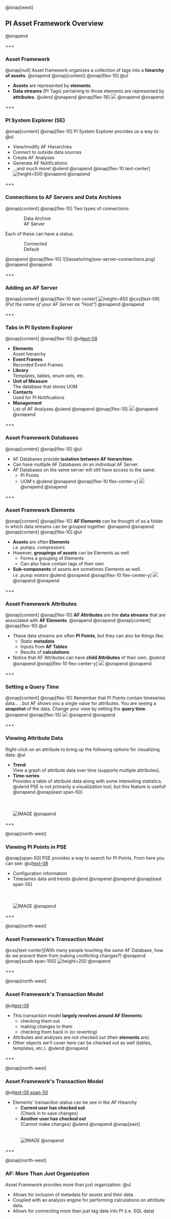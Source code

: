 @snap[west]
## PI Asset Framework Overview
@snapend

+++

### Asset Framework
@snap[null]
Asset framework organizes a collection of tags into a **hiearchy of assets**.
@snapend
@snap[content]
@snap[flex-10]
@ul[](false)
- **Assets** are represented by **elements**.
- **Data streams** (PI Tags) pertaining to those elements are represented by **attributes**.
@ulend
@snapend
@snap[flex-16]
![](assets/img/element-to-attribute.png)
@snapend
@snapend

+++

### PI System Explorer (SE)
@snap[content]
@snap[flex-10]
PI System Explorer provides us a way to:
@ul[](false)
- View/modify AF Hierarchies
- Connect to outside data sources
- Create AF Analyses
- Generate AF Notifications
- ...and much more!
@ulend
@snapend
@snap[flex-10 text-center]
![height=500](assets/img/pse-start-menu.png)
@snapend
@snapend

+++

### Connections to AF Servers and Data Archives
@snap[content]
@snap[flex-10]
Two types of connections:
<ul class style="list-style-type: none;">
<li><img src="assets/img/icons/data-archive.png" style="margin: 0 10px 0 10px; height: 1em;" />Data Archive</li>
<li><img src="assets/img/icons/af-server.png" style="margin: 0 10px 0 10px; height: 1em;" />AF Server</li>
</ul>
Each of these can have a status:
<ul class style="list-style-type: none;">
<li><img src="assets/img/icons/connected.png" style="margin: 0 10px 0 10px; height: 1em;" />Connected</li>
<li><img src="assets/img/icons/default.png" style="margin: 0 10px 0 10px; height: 1em;" />Default</li>
</ul>
@snapend
@snap[flex-10]
![](assets/img/pse-server-connections.png)
@snapend
@snapend

+++

### Adding an AF Server
@snap[content]
@snap[flex-10 text-center]
![height=450](assets/img/pse-server-connection-add.png)
@css[text-09](*Put the name of your AF Server as "Host"*)
@snapend
@snapend

+++

### Tabs in PI System Explorer
@snap[content]
@snap[flex-10]
@ul[text-09](false)
- **Elements**<br>Asset hierarchy
- **Event Frames**<br>Recorded Event Frames
- **Library**<br>Templates, tables, enum sets, etc.
- **Unit of Measure**<br>The database that stores UOM
- **Contacts**<br>Used for PI Notifications
- **Management**<br>List of AF Analyses
@ulend
@snapend
@snap[flex-10]
![](assets/img/pi-system-explorer-tabs.png)
@snapend
@snapend

+++

### Asset Framework Databases
@snap[content]
@snap[flex-10]
@ul[](false)
- AF Databases provide **isolation between AF hierarchies**.
- Can have multiple AF Databases on an individual AF Server.
- AF Databases on the same server will still have access to the same:
    - PI Points
    - UOM's
@ulend
@snapend
@snap[flex-10 flex-center-y]
![](assets/img/pse-databases.png)
@snapend
@snapend

+++

### Asset Framework Elements
@snap[content]
@snap[flex-10]
**AF Elements** can be thought of as a folder in which data streams can be grouped together.
@snapend
@snapend
@snap[content]
@snap[flex-10]
@ul[](false)
- **Assets** are often **Elements**<br>*i.e. pumps, compressors*
- However, **groupings of assets** can be Elements as well
    - Forms a grouping of Elements
    - Can also have contain tags of their own
- **Sub-components** of assets are sometimes Elements as well.<br>*i.e. pump motors*
@ulend
@snapend
@snap[flex-10 flex-center-y]
![](assets/img/pse-af-elements.png)
@snapend
@snapend


+++

### Asset Framework Attributes
@snap[content]
@snap[flex-10]
**AF Attributes** are the **data streams** that are associated with **AF Elements**.
@snapend
@snapend
@snap[content]
@snap[flex-10]
@ul[](false)
- These data streams are often **PI Points**, but they can also be things like:
    - Static **metadata**
    - Inputs from **AF Tables**
    - Results of **calculations**
- Notice that AF Attributes can have **child Attributes** of their own.
@ulend
@snapend
@snap[flex-10 flex-center-y]
![](assets/img/pse-af-attributes.png)
@snapend
@snapend

+++

### Setting a Query Time
@snap[content]
@snap[flex-10]
Remember that PI Points contain timeseries data...
..but AF shows you a single value for attributes.
You are seeing a **snapshot** of the data. Change your view by setting the **query time**.
@snapend
@snap[flex-10]
![](assets/img/pse-querytime.png)
@snapend
@snapend

+++

### Viewing Attribute Data
Right-click on an attribute to bring up the following options for visualizing data:
@ul[](false)
- **Trend**<br>View a graph of attribute data over time (supports multiple attributes).
- **Time-series**<br>Provides a table of attribute data along with some interesting statistics.
@ulend
PSE is not primarily a visualization tool, but this feature is useful!
@snapend
@snap[east span-50]
<br><br><br><br>
![IMAGE](assets/img/pse-viewing-data.png)
@snapend

+++

@snap[north-west]
### Viewing PI Points in PSE
@snap[span-50]
PSE provides a way to search for PI Points.
From here you can see:
@ul[text-08](false)
- Configuration information
- Timeseries data and trends
@ulend
@snapend
@snapend
@snap[east span-55]
<br><br><br><br>
![IMAGE](assets/img/pse-tag-search.png)
@snapend

+++

@snap[north-west]
### Asset Framework's Transaction Model
@css[text-center](With many people touching the same AF Database, how do we prevent them from making conflicting changes?)
@snapend
@snap[south span-100]
![height=250](assets/img/af-transaction-model.png)
@snapend

+++

@snap[north-west]
### Asset Framework's Transaction Model
@ul[text-09](false)
- This transaction model **largely revolves around AF Elements**:
    - checking them out
    - making changes to them
    - checking them back in (or reverting)
- Attributes and analyses are not checked out (their **elements** are).
- Other objects we'll cover here can be checked out as well (tables, templates, etc.).
@ulend
@snapend

+++

@snap[north-west]
### Asset Framework's Transaction Model
@ul[text-09 span-50](false)
- Elements' transaction status can be see in the AF Hiearchy
    - **Current user has checked out**<br>(Check in to save changes)
    - **Another user has checked out**<br>(Cannot make changes)
@ulend
@snapend
@snap[east]
<br><br><br>
![IMAGE](assets/img/pse-checked-out-elements-example.png)
@snapend

+++

@snap[north-west]
### AF: More Than Just Organization
Asset Framework provides more than just organization:
@ul[](false)
- Allows for inclusion of metadata for assets and their data.
- Coupled with an analysis engine for performing calculations on attribute data.
- Allows for connecting more than just tag data into PI (i.e. SQL data)